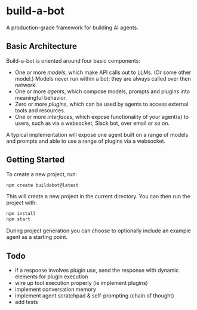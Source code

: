 # build-a-bot

A production-grade framework for building AI agents.

## Basic Architecture

Build-a-bot is oriented around four basic components:

- One or more _models_, which make API calls out to LLMs. (Or some other model.) Models never run within a bot; they are always called over then network.
- One or more _agents_, which compose models, prompts and plugins into meaningful behavior.
- Zero or more _plugins_, which can be used by agents to access external tools and resources.
- One or more _interfaces_, which expose functionality of your agent(s) to users, such as via a websocket, Slack bot, over email or so on.

A typical implementation will expose one agent built on a range of models and prompts and able to use a range of plugins via a websocket.

## Getting Started

To create a new project, run:

```bash
npm create buildabot@latest
```

This will create a new project in the current directory. You can then run the project with:

```bash
npm install
npm start
```

During project generation you can choose to optionally include an example agent as a starting point.

## Todo

- if a response involves plugin use, send the response with dynamic elements for plugin execution
- wire up tool execution properly (ie implement plugins)
- implement conversation memory
- implement agent scratchpad & self-prompting (chain of thought)
- add tests

